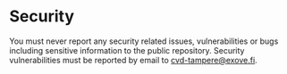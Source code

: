 # Security

You must never report any security related issues, vulnerabilities or bugs including sensitive information to the public repository. Security vulnerabilities must be reported by email to [cvd-tampere@exove.fi](mailto:cvd-tampere@exove.fi).
